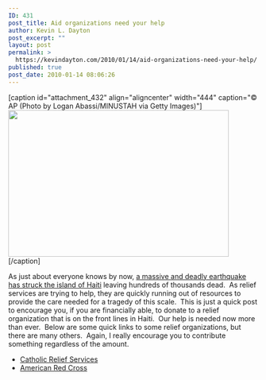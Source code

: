 ```yaml
---
ID: 431
post_title: Aid organizations need your help
author: Kevin L. Dayton
post_excerpt: ""
layout: post
permalink: >
  https://kevindayton.com/2010/01/14/aid-organizations-need-your-help/
published: true
post_date: 2010-01-14 08:06:26
---
```

<p style="text-align: center"></p>


[caption id="attachment_432" align="aligncenter" width="444" caption="© AP (Photo by Logan Abassi/MINUSTAH via Getty Images)"]<a href="http://kevindayton.blogs.d8n.net/wp-content/uploads/sites/2/2010/01/article-1242939-07DA4F50000005DC-22_634x421.jpg"><img class="size-full wp-image-432      " title="Haiti Earthquake" src="http://kevindayton.blogs.d8n.net/wp-content/uploads/sites/2/2010/01/article-1242939-07DA4F50000005DC-22_634x421.jpg" alt="" width="444" height="295" /></a>[/caption]

As just about everyone knows by now, <a title="http://online.wsj.com/article/SB20001424052748704362004575000460345415900.html" href="http://online.wsj.com/article/SB20001424052748704362004575000460345415900.html" target="_blank">a massive and deadly earthquake has struck the island of Haiti</a> leaving hundreds of thousands dead.  As relief services are trying to help, they are quickly running out of resources to provide the care needed for a tragedy of this scale.  This is just a quick post to encourage you, if you are financially able, to donate to a relief organization that is on the front lines in Haiti.  Our help is needed now more than ever.  Below are some quick links to some relief organizations, but there are many others.  Again, I really encourage you to contribute something regardless of the amount.
<ul>
	<li><a title="https://secure.crs.org/site/Donation2?df_id=3181&amp;3181.donation=form1" href="https://secure.crs.org/site/Donation2?df_id=3181&amp;3181.donation=form1" target="_blank">Catholic Relief Services</a></li>
	<li><a title="http://american.redcross.org/site/PageServer?pagename=ntld_main&amp;JServSessionIdr004=rkheqwwce3.app194a" href="http://american.redcross.org/site/PageServer?pagename=ntld_main&amp;JServSessionIdr004=rkheqwwce3.app194a" target="_blank">American Red Cross</a></li>
</ul>